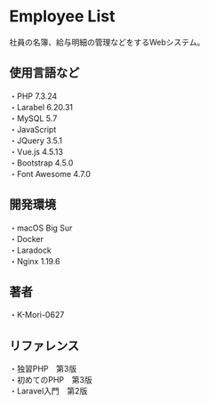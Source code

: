 # Employee List
社員の名簿、給与明細の管理などをするWebシステム。

## 使用言語など
・PHP 7.3.24  
・Larabel 6.20.31  
・MySQL 5.7  
・JavaScript  
・JQuery 3.5.1  
・Vue.js 4.5.13  
・Bootstrap 4.5.0  
・Font Awesome 4.7.0  

## 開発環境
・macOS Big Sur  
・Docker  
・Laradock  
・Nginx 1.19.6

## 著者
・K-Mori-0627

## リファレンス
・独習PHP　第3版  
・初めてのPHP　第3版  
・Laravel入門　第2版
